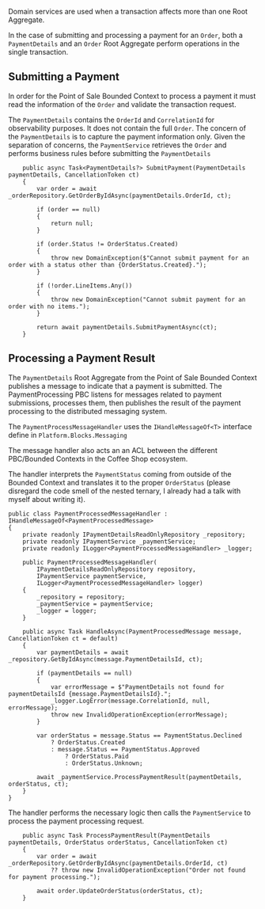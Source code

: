 Domain services are used when a transaction affects more than one Root Aggregate.

In the case of submitting and processing a payment for an `Order`, both a `PaymentDetails` and an `Order` Root Aggregate perform operations in the single transaction.

## Submitting a Payment
In order for the Point of Sale Bounded Context to process a payment it must read the information of the `Order` and validate the transaction request.

The `PaymentDetails` contains the `OrderId` and `CorrelationId` for observability purposes. It does not contain the full `Order`. The concern of the `PaymentDetails` is to capture the payment information only. Given the separation of concerns, the `PaymentService` retrieves the `Order` and performs business rules before submitting the `PaymentDetails`

```
    public async Task<PaymentDetails?> SubmitPayment(PaymentDetails paymentDetails, CancellationToken ct)
    {
        var order = await _orderRepository.GetOrderByIdAsync(paymentDetails.OrderId, ct);

        if (order == null)
        {
            return null;
        }

        if (order.Status != OrderStatus.Created)
        {
            throw new DomainException($"Cannot submit payment for an order with a status other than {OrderStatus.Created}.");
        }

        if (!order.LineItems.Any())
        {
            throw new DomainException("Cannot submit payment for an order with no items.");
        }

        return await paymentDetails.SubmitPaymentAsync(ct);
    }
```

## Processing a Payment Result

The `PaymentDetails` Root Aggregate from the Point of Sale Bounded Context publishes a message to indicate that a payment is submitted. The PaymentProcessing PBC listens for messages related to payment submissions, processes them, then publishes the result of the payment processing to the distributed messaging system.

The `PaymentProcessMessageHandler` uses the `IHandleMessageOf<T>` interface define in `Platform.Blocks.Messaging`

The message handler also acts an an ACL between the different PBC/Bounded Contexts in the Coffee Shop ecosystem.

The handler interprets the `PaymentStatus` coming from outside of the Bounded Context and translates it to the proper `OrderStatus` (please disregard the code smell of the nested ternary, I already had a talk with myself about writing it).

```
public class PaymentProcessedMessageHandler : IHandleMessageOf<PaymentProcessedMessage>
{
    private readonly IPaymentDetailsReadOnlyRepository _repository;
    private readonly IPaymentService _paymentService;
    private readonly ILogger<PaymentProcessedMessageHandler> _logger;

    public PaymentProcessedMessageHandler(
	    IPaymentDetailsReadOnlyRepository repository,
	    IPaymentService paymentService,
	    ILogger<PaymentProcessedMessageHandler> logger)
    {
        _repository = repository;
        _paymentService = paymentService;
        _logger = logger;
    }

    public async Task HandleAsync(PaymentProcessedMessage message, CancellationToken ct = default)
    {
        var paymentDetails = await _repository.GetByIdAsync(message.PaymentDetailsId, ct);

        if (paymentDetails == null)
        {
	        var errorMessage = $"PaymentDetails not found for paymentDetailsId {message.PaymentDetailsId}.";
	        _logger.LogError(message.CorrelationId, null, errorMessage);
            throw new InvalidOperationException(errorMessage);
        }

        var orderStatus = message.Status == PaymentStatus.Declined
	        ? OrderStatus.Created
	        : message.Status == PaymentStatus.Approved
		        ? OrderStatus.Paid
		        : OrderStatus.Unknown;
        
        await _paymentService.ProcessPaymentResult(paymentDetails, orderStatus, ct);
    }
}
```

The handler performs the necessary logic then calls the `PaymentService` to process the payment processing request.

```
    public async Task ProcessPaymentResult(PaymentDetails paymentDetails, OrderStatus orderStatus, CancellationToken ct)
    {
        var order = await _orderRepository.GetOrderByIdAsync(paymentDetails.OrderId, ct)
            ?? throw new InvalidOperationException("Order not found for payment processing.");

        await order.UpdateOrderStatus(orderStatus, ct);
    }
```